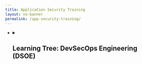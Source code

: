 ```yaml
---
title: Application Security Training
layout: no-banner
permalink: /app-security-training/
---
```


<ul class="list-unstyled">
  <li>
  <details>
    <summary>
      <h2 class="h3" id="devsecops-engineering-dsoe">Learning Tree: DevSecOps Engineering (DSOE)</h2>
    </summary>
      <p>
		<img src="/esdc-skp/assets/Learning-Tree.PNG" alt="Learning Tree">
      </p>
    <p>
- [Course Details and Schedules](https://www.learningtree.ca/courses/3687/devsecops-engineering-dsoe/)
- Level: Intermediate
- 2 days course
- In Class/Live/Online
- Laptop required
- $1710.00 CDN

**Key Features of this Training:**

- Participate in unique activities designed to apply training
- Take sample documents, templates, tools and techniques with you post-training to DevOps Institute additional sources of information and communities
- Exam is included to test for certification

**You Will Learn How To:**

- Explain the purpose, benefits, concepts and vocabulary of DevSecOps
- Differentiate DevOps security practices from other security approaches
- Focus on Business-driven security strategies
- Apply data and security sciences
- Benefit from Security Testing with Red and Blue Teams
- Integrate security into Continuous Delivery workflows
- Integrate DevSecOps roles with a DevOps culture and organization
	</p>

  </details>
  </li>
</ul>